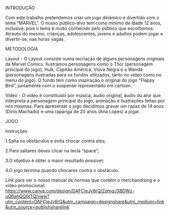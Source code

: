  INTRODUÇÃO

Com este trabalho pretendemos criar um jogo dinâmico e divertido com o tema “MARVEL”.
O nosso público-alvo tem como mínimo de idade 12 anos, inclusive, pois o tema é muito conhecido pelo público que escolhemos. 
Através do mesmo, crianças, adolescentes, jovens e adultos podem jogar e divertir-se, nas horas vagas.

METODOLOGIA 


Layout - O Layout consiste numa recriação de alguns personagens originais da Marvel Comics. Ilustrámos personagens como o Thor (personagem principal do jogo), Hulk, Capitão América, Viúva Negra e a Wanda (personagens ilustradas para os fundos utilizados, tanto no vídeo como no menu do jogo). O fundo tem como inspiração o original do jogo “Flappy Bird”, juntamente com o suspense representado em cartoon.

Vídeo -   O vídeo é constituído por música, áudio original, áudio do ator que interpreta a personagem principal do jogo, animação e ilustrações feitas por nós mesmas.
Para apresentar o jogo decidimos gravar um rapaz de 14 anos (Dinis Machado) e uma rapariga de 20 anos (Ana Lopes) a jogar.

JOGO

Instruções

1.Salta os obstáculos e evita chocar contra eles;

2.Para saltares deves clicar na tecla “space”;

3.O objetivo é obter o maior resultado possível;

4.O jogo termina quando chocares contra o obstáculo.


Link para ver o nosso manual de normas que contém o merchandising e o vídeo promocional:
https://www.canva.com/design/DAFCjeJy8rQ/ZpmqJ3BDWz-uQ6ahQQ6tTQ/view?utm_content=DAFCjeJy8rQ&utm_campaign=designshare&utm_medium=link&utm_source=publishsharelink
